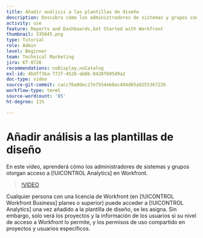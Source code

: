 ```yaml
---
title: Añadir análisis a las plantillas de diseño
description: Descubra cómo los administradores de sistemas y grupos conceden acceso a Analytics.
activity: use
feature: Reports and Dashboards,Get Started with Workfront
thumbnail: 335045.png
type: Tutorial
role: Admin
level: Beginner
team: Technical Marketing
jira: KT-8726
recommendations: noDisplay,noCatalog
exl-id: 4bdff3ba-772f-4526-ab6b-8428f695d9a2
doc-type: video
source-git-commit: cacc76a0dec27e7554eb0ac494d65a9255367226
workflow-type: tm+mt
source-wordcount: '85'
ht-degree: 11%

---
```


# Añadir análisis a las plantillas de diseño

En este vídeo, aprenderá cómo los administradores de sistemas y grupos otorgan acceso a [!UICONTROL Analytics] en Workfront.


>[!VIDEO](https://video.tv.adobe.com/v/335045/?quality=12&learn=on)

Cualquier persona con una licencia de Workfront (en [!UICONTROL Workfront Business] planes o superior) puede acceder a [!UICONTROL Analytics] una vez añadido a la plantilla de diseño, se les asigna. Sin embargo, solo verá los proyectos y la información de los usuarios si su nivel de acceso a Workfront lo permite, y los permisos de uso compartido en proyectos y usuarios específicos.
